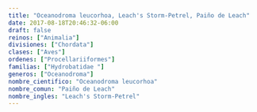 ```yaml
---
title: "Oceanodroma leucorhoa, Leach's Storm-Petrel, Paiño de Leach"
date: 2017-08-18T20:46:32-06:00
draft: false
reinos: ["Animalia"]
divisiones: ["Chordata"]
clases: ["Aves"]
ordenes: ["Procellariiformes"]
familias: ["Hydrobatidae "]
generos: ["Oceanodroma"]
nombre_cientifico: "Oceanodroma leucorhoa"
nombre_comun: "Paiño de Leach"
nombre_ingles: "Leach's Storm-Petrel"
---
```

